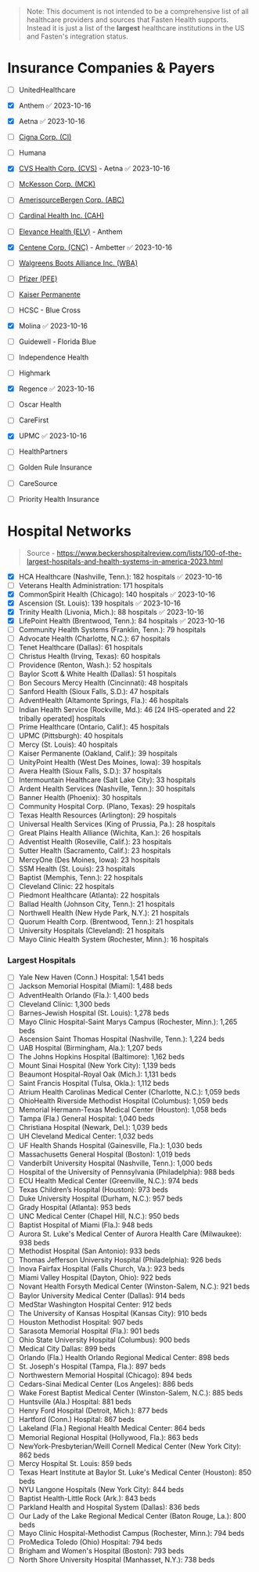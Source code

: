 
> Note: This document is not intended to be a comprehensive list of all healthcare providers and sources that Fasten Health supports. Instead it is just a list of the **largest** healthcare institutions in the US and Fasten's integration status. 

# Insurance Companies & Payers

- [ ] UnitedHealthcare
- [x] Anthem ✅ 2023-10-16
- [x] Aetna ✅ 2023-10-16
- [ ] [Cigna Corp. (CI)](https://www.investopedia.com/markets/quote?tvwidgetsymbol=CI)
- [ ] Humana
- [x] [CVS Health Corp. (CVS)](https://www.investopedia.com/markets/quote?tvwidgetsymbol=CVS) - Aetna ✅ 2023-10-16
- [ ] [McKesson Corp. (MCK)](https://www.investopedia.com/markets/quote?tvwidgetsymbol=MCK)
- [ ] [AmerisourceBergen Corp. (ABC)](https://www.investopedia.com/markets/quote?tvwidgetsymbol=ABC)
- [ ] [Cardinal Health Inc. (CAH)](https://www.investopedia.com/markets/quote?tvwidgetsymbol=CAH)
- [ ] [Elevance Health (ELV)](https://www.investopedia.com/markets/quote?tvwidgetsymbol=ELV) - Anthem
- [x] [Centene Corp. (CNC)](https://www.investopedia.com/markets/quote?tvwidgetsymbol=CNC) - Ambetter ✅ 2023-10-16
- [ ] [Walgreens Boots Alliance Inc. (WBA)](https://www.investopedia.com/markets/quote?tvwidgetsymbol=WBA)
- [ ] [Pfizer (PFE)](https://www.investopedia.com/markets/quote?tvwidgetsymbol=PFE)
- [ ] [Kaiser Permanente](https://www.valuepenguin.com/largest-health-insurance-companies#kaiser "Kaiser Permanente")
- [ ] HCSC - Blue Cross
- [x] Molina ✅ 2023-10-16
- [ ] Guidewell - Florida Blue
- [ ] Independence Health
- [ ] Highmark
- [x] Regence ✅ 2023-10-16
- [ ] Oscar Health
- [ ] CareFirst
- [x] UPMC ✅ 2023-10-16
- [ ] HealthPartners
- [ ] Golden Rule Insurance
- [ ] CareSource
- [ ] Priority Health Insurance


# Hospital Networks

> Source - https://www.beckershospitalreview.com/lists/100-of-the-largest-hospitals-and-health-systems-in-america-2023.html


- [x] HCA Healthcare (Nashville, Tenn.): 182 hospitals ✅ 2023-10-16
- [ ] Veterans Health Administration: 171 hospitals   
- [x] CommonSpirit Health (Chicago): 140 hospitals ✅ 2023-10-16
- [x] Ascension (St. Louis): 139 hospitals ✅ 2023-10-16
- [x] Trinity Health (Livonia, Mich.): 88 hospitals ✅ 2023-10-16
- [x] LifePoint Health (Brentwood, Tenn.): 84 hospitals ✅ 2023-10-16
- [ ] Community Health Systems (Franklin, Tenn.): 79 hospitals  
- [ ] Advocate Health (Charlotte, N.C.): 67 hospitals   
- [ ] Tenet Healthcare (Dallas): 61 hospitals   
- [ ] Christus Health (Irving, Texas): 60 hospitals  
- [ ] Providence (Renton, Wash.): 52 hospitals   
- [ ] Baylor Scott & White Health (Dallas): 51 hospitals   
- [ ] Bon Secours Mercy Health (Cincinnati): 48 hospitals  
- [ ] Sanford Health (Sioux Falls, S.D.): 47 hospitals   
- [ ] AdventHealth (Altamonte Springs, Fla.): 46 hospitals 
- [ ] Indian Health Service (Rockville, Md.): 46 [24 IHS-operated and 22 tribally operated] hospitals  
- [ ] Prime Healthcare (Ontario, Calif.): 45 hospitals   
- [ ] UPMC (Pittsburgh): 40 hospitals   
- [ ] Mercy (St. Louis): 40 hospitals    
- [ ] Kaiser Permanente (Oakland, Calif.): 39 hospitals    
- [ ] UnityPoint Health (West Des Moines, Iowa): 39 hospitals   
- [ ] Avera Health (Sioux Falls, S.D.): 37 hospitals    
- [ ] Intermountain Healthcare (Salt Lake City): 33 hospitals  
- [ ] Ardent Health Services (Nashville, Tenn.): 30 hospitals    
- [ ] Banner Health (Phoenix): 30 hospitals    
- [ ] Community Hospital Corp. (Plano, Texas): 29 hospitals  
- [ ] Texas Health Resources (Arlington): 29 hospitals   
- [ ] Universal Health Services (King of Prussia, Pa.): 28 hospitals 
- [ ] Great Plains Health Alliance (Wichita, Kan.): 26 hospitals  
- [ ]  Adventist Health (Roseville, Calif.): 23 hospitals  
- [ ] Sutter Health (Sacramento, Calif.): 23 hospitals   
- [ ] MercyOne (Des Moines, Iowa): 23 hospitals   
- [ ] SSM Health (St. Louis): 23 hospitals    
- [ ] Baptist (Memphis, Tenn.): 22 hospitals   
- [ ] Cleveland Clinic: 22 hospitals  
- [ ] Piedmont Healthcare (Atlanta): 22 hospitals  
- [ ] Ballad Health (Johnson City, Tenn.): 21 hospitals   
- [ ] Northwell Health (New Hyde Park, N.Y.): 21 hospitals   
- [ ] Quorum Health Corp. (Brentwood, Tenn.): 21 hospitals    
- [ ] University Hospitals (Cleveland): 21 hospitals   
- [ ] Mayo Clinic Health System (Rochester, Minn.): 16 hospitals

### **Largest Hospitals**

- [ ] Yale New Haven (Conn.) Hospital: 1,541 beds 
- [ ] Jackson Memorial Hospital (Miami): 1,488 beds  
- [ ] AdventHealth Orlando (Fla.): 1,400 beds  
- [ ] Cleveland Clinic: 1,300 beds   
- [ ] Barnes-Jewish Hospital (St. Louis): 1,278 beds   
- [ ] Mayo Clinic Hospital-Saint Marys Campus (Rochester, Minn.): 1,265 beds   
- [ ] Ascension Saint Thomas Hospital (Nashville, Tenn.): 1,224 beds  
- [ ] UAB Hospital (Birmingham, Ala.): 1,207 beds    
- [ ] The Johns Hopkins Hospital (Baltimore): 1,162 beds  
- [ ] Mount Sinai Hospital (New York City): 1,139 beds   
- [ ] Beaumont Hospital-Royal Oak (Mich.): 1,131 beds   
- [ ] Saint Francis Hospital (Tulsa, Okla.): 1,112 beds   
- [ ] Atrium Health Carolinas Medical Center (Charlotte, N.C.): 1,059 beds  
- [ ] OhioHealth Riverside Methodist Hospital (Columbus): 1,059 beds   
- [ ] Memorial Hermann-Texas Medical Center (Houston): 1,058 beds   
- [ ] Tampa (Fla.) General Hospital: 1,040 beds   
- [ ] Christiana Hospital (Newark, Del.): 1,039 beds   
- [ ] UH Cleveland Medical Center: 1,032 beds
- [ ] UF Health Shands Hospital (Gainesville, Fla.): 1,030 beds  
- [ ] Massachusetts General Hospital (Boston): 1,019 beds   
- [ ] Vanderbilt University Hospital (Nashville, Tenn.): 1,000 beds   
- [ ] Hospital of the University of Pennsylvania (Philadelphia): 988 beds  
- [ ] ECU Health Medical Center (Greenville, N.C.): 974 beds   
- [ ] Texas Children’s Hospital (Houston): 973 beds  
- [ ] Duke University Hospital (Durham, N.C.): 957 beds  
- [ ] Grady Hospital (Atlanta): 953 beds  
- [ ] UNC Medical Center (Chapel Hill, N.C.): 950 beds   
- [ ] Baptist Hospital of Miami (Fla.): 948 beds  
- [ ] Aurora St. Luke's Medical Center of Aurora Health Care (Milwaukee): 938 beds  
- [ ] Methodist Hospital (San Antonio): 933 beds   
- [ ] Thomas Jefferson University Hospital (Philadelphia): 926 beds   
- [ ] Inova Fairfax Hospital (Falls Church, Va.): 923 beds   
- [ ] Miami Valley Hospital (Dayton, Ohio): 922 beds   
- [ ] Novant Health Forsyth Medical Center (Winston-Salem, N.C.): 921 beds   
- [ ] Baylor University Medical Center (Dallas): 914 beds  
- [ ] MedStar Washington Hospital Center: 912 beds   
- [ ] The University of Kansas Hospital (Kansas City): 910 beds  
- [ ] Houston Methodist Hospital: 907 beds
- [ ] Sarasota Memorial Hospital (Fla.): 901 beds  
- [ ] Ohio State University Hospital (Columbus): 900 beds   
- [ ] Medical City Dallas: 899 beds 
- [ ] Orlando (Fla.) Health Orlando Regional Medical Center: 898 beds  
- [ ] St. Joseph's Hospital (Tampa, Fla.): 897 beds  
- [ ] Northwestern Memorial Hospital (Chicago): 894 beds   
- [ ] Cedars-Sinai Medical Center (Los Angeles): 886 beds   
- [ ] Wake Forest Baptist Medical Center (Winston-Salem, N.C.): 885 beds   
- [ ] Huntsville (Ala.) Hospital: 881 beds   
- [ ] Henry Ford Hospital (Detroit, Mich.): 877 beds  
- [ ] Hartford (Conn.) Hospital: 867 beds   
- [ ] Lakeland (Fla.) Regional Health Medical Center: 864 beds 
- [ ] Memorial Regional Hospital (Hollywood, Fla.): 863 beds  
- [ ] NewYork-Presbyterian/Weill Cornell Medical Center (New York City): 862 beds   
- [ ] Mercy Hospital St. Louis: 859 beds   
- [ ] Texas Heart Institute at Baylor St. Luke's Medical Center (Houston): 850 beds   
- [ ] NYU Langone Hospitals (New York City): 844 beds   
- [ ] Baptist Health-Little Rock (Ark.): 843 beds   
- [ ] Parkland Health and Hospital System (Dallas): 836 beds   
- [ ] Our Lady of the Lake Regional Medical Center (Baton Rouge, La.): 800 beds  
- [ ] Mayo Clinic Hospital-Methodist Campus (Rochester, Minn.): 794 beds   
- [ ] ProMedica Toledo (Ohio) Hospital: 794 beds   
- [ ] Brigham and Women's Hospital (Boston): 793 beds
- [ ] North Shore University Hospital (Manhasset, N.Y.): 738 beds